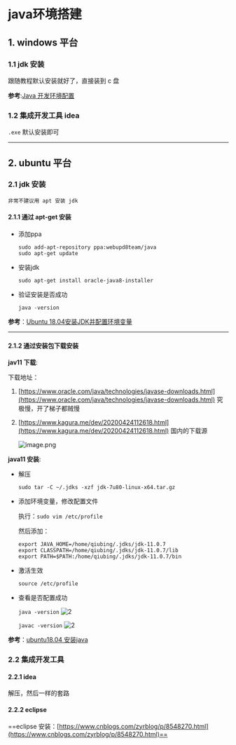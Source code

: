 # java环境搭建

## 1. windows 平台

### 1.1 jdk 安装

跟随教程默认安装就好了，直接装到 c 盘

**参考**:[Java 开发环境配置](http://www.runoob.com/java/java-environment-setup.html)

### 1.2 集成开发工具 idea

`.exe` 默认安装即可

---

## 2. ubuntu 平台

### 2.1 jdk 安装

`非常不建议用 apt 安装 jdk`

#### 2.1.1 通过 apt-get 安装

- 添加ppa

    ```shell
    sudo add-apt-repository ppa:webupd8team/java
    sudo apt-get update
    ```

- 安装jdk

    ```shell
    sudo apt-get install oracle-java8-installer
    ```

- 验证安装是否成功

    ```shell
    java -version
    ```

**参考**：[Ubuntu 18.04安装JDK并配置环境变量](https://blog.csdn.net/pxmxx/article/details/80106239)

---

#### 2.1.2 通过安装包下载安装

**jav11 下载**:

 下载地址：

1. [https://www.oracle.com/java/technologies/javase-downloads.html](https://www.oracle.com/java/technologies/javase-downloads.html) 究极慢，开了梯子都贼慢

2. [https://www.kagura.me/dev/20200424112618.html](https://www.kagura.me/dev/20200424112618.html) 国内的下载源

   ![image.png](http://ww1.sinaimg.cn/large/006alGmrgy1gg2byl5up7j30oy0hhtck.jpg)

**java11 安装**:

- 解压

    ```shell
    sudo tar -C ~/.jdks -xzf jdk-7u80-linux-x64.tar.gz
    ```

- 添加环境变量，修改配置文件

    执行：`sudo vim /etc/profile`

    然后添加：

    ```shell
    export JAVA_HOME=/home/qiubing/.jdks/jdk-11.0.7
    export CLASSPATH=/home/qiubing/.jdks/jdk-11.0.7/lib
    export PATH=$PATH:/home/qiubing/.jdks/jdk-11.0.7/bin
    ```
    
- 激活生效

    `source /etc/profile`

- 查看是否配置成功

    `java -version`
    ![2](http://ww1.sinaimg.cn/large/006alGmrly1g1yio4m895j30gk01zt8v.jpg)

    `javac -version`
    ![2](http://ww1.sinaimg.cn/large/006alGmrly1g1yiojw706j3063010glh.jpg)

**参考**：[ubuntu18.04 安装java](https://blog.csdn.net/sangewuxie/article/details/80958611)

### 2.2 集成开发工具

#### 2.2.1 idea

解压，然后一样的套路

#### 2.2.2 eclipse

==eclipse 安装：[https://www.cnblogs.com/zyrblog/p/8548270.html](https://www.cnblogs.com/zyrblog/p/8548270.html)==